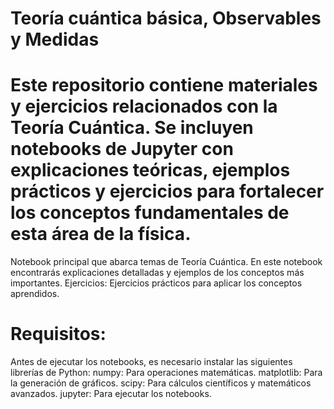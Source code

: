 # Teoría cuántica básica, Observables y Medidas
# Este repositorio contiene materiales y ejercicios relacionados con la Teoría Cuántica. Se incluyen notebooks de Jupyter con explicaciones teóricas, ejemplos prácticos y ejercicios para fortalecer los conceptos fundamentales de esta área de la física.
Notebook principal que abarca temas de Teoría Cuántica. En este notebook encontrarás explicaciones detalladas y ejemplos de los conceptos más importantes.
Ejercicios: Ejercicios prácticos para aplicar los conceptos aprendidos.
# Requisitos:
Antes de ejecutar los notebooks, es necesario instalar las siguientes librerías de Python:
numpy: Para operaciones matemáticas.
matplotlib: Para la generación de gráficos.
scipy: Para cálculos científicos y matemáticos avanzados.
jupyter: Para ejecutar los notebooks.
